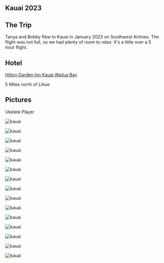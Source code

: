 ## Kauai 2023

## The Trip

Tanya and Bobby flew to Kauai in January 2023 on Southwest Airlines. The flight was not full, so we had plenty of room to relax. It's a little over a 5 hour flight.

## Hotel

[Hilton Garden Inn Kauai Wailua Bay](https://www.google.com/maps/place/Hilton+Garden+Inn+Kauai+Wailua+Bay/@22.0294988,-159.3356866,9067m/data=!3m1!1e3!4m17!1m7!3m6!1s0x7c0704bb259eb047:0xf6321af5a12d378a!2sKauai!8m2!3d22.0964396!4d-159.5261238!16zL20vMGpic24!3m8!1s0x7c06e1cc9982ea4f:0xf81a6eb038d1d7e4!5m2!4m1!1i2!8m2!3d22.0422873!4d-159.3370131!16s%2Fg%2F11cjnjzhkh?hl=en&authuser=0)

5 Miles north of Lihue

## Pictures

Ukelele Player 

![kauai](pics/k7.jpg)

![kauai](pics/k1.jpg)

![kauai](pics/k2.jpg)

![kauai](pics/k3.png)

![kauai](pics/k4.jpg)

![kauai](pics/k5.jpg)

![kauai](pics/k6.jpg)


![kauai](pics/k8.jpg)

![kauai](pics/k9.png)

![kauai](pics/k1.png)

![kauai](pics/k10.png)

![kauai](pics/k11.jpg)

![kauai](pics/k12.jpg)

![kauai](pics/k13.jpg)

![kauai](pics/k14.png)


